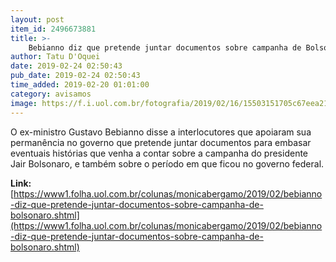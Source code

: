 ```yaml
---
layout: post
item_id: 2496673881
title: >-
    Bebianno diz que pretende juntar documentos sobre campanha de Bolsonaro
author: Tatu D'Oquei
date: 2019-02-24 02:50:43
pub_date: 2019-02-24 02:50:43
time_added: 2019-02-20 01:01:00
category: avisamos
image: https://f.i.uol.com.br/fotografia/2019/02/16/15503151705c67eea210715_1550315170_3x2_rt.jpg
---
```


O ex-ministro Gustavo Bebianno disse a interlocutores que apoiaram sua permanência no governo que pretende juntar documentos para embasar eventuais histórias que venha a contar sobre a campanha do presidente Jair Bolsonaro, e também sobre o período em que ficou no governo federal.

**Link:** [https://www1.folha.uol.com.br/colunas/monicabergamo/2019/02/bebianno-diz-que-pretende-juntar-documentos-sobre-campanha-de-bolsonaro.shtml](https://www1.folha.uol.com.br/colunas/monicabergamo/2019/02/bebianno-diz-que-pretende-juntar-documentos-sobre-campanha-de-bolsonaro.shtml)

